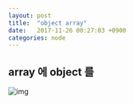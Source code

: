 ```yaml
---
layout: post
title:  "object array"
date:   2017-11-26 00:27:03 +0900
categories: node
---
```


## array 에 object 를

![img](https://github.com/KoJunHee/kojunhee.github.io/raw/master/img/49_re.png)



	


